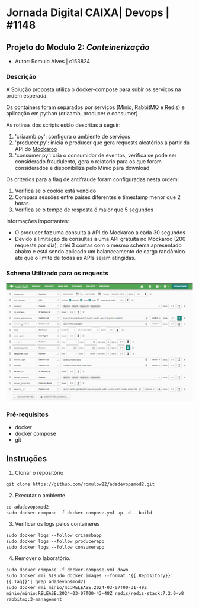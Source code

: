 # Jornada Digital CAIXA| Devops | #1148

## Projeto do Modulo 2: *Conteinerização*

- Autor: Romulo Alves | c153824

### Descrição

A Solução proposta utiliza o docker-compose para subir os serviços na ordem esperada.

Os containers foram separados por serviços (Minio, RabbitMQ e Redis) e aplicação em python (criaamb, producer e consumer)

As rotinas dos scripts estão descritas a seguir:

1. 'criaamb.py': configura o ambiente de serviços
2. 'producer.py': inicia o producer que gera requests aleatórios a partir da API do [Mockaroo](https://mockaroo.com/)
3. 'consumer.py': cria o consumidor de eventos, verifica se pode ser considerado fraudulento, gera o relatorio para os que foram considerados e disponibiliza pelo Minio para download

Os critérios para a flag de antifraude foram configuradas nesta ordem:

1. Verifica se o cookie está vencido
2. Compara sessões entre países diferentes e timestamp menor que 2 horas 
3. Verifica se o tempo de resposta é maior que 5 segundos

Informações importantes:

- O producer faz uma consulta a API do Mockaroo a cada 30 segundos
- Devido a limitação de consultas a uma API gratuita no Mockaroo (200 requests por dia), criei 3 contas com o mesmo schema apresentado abaixo e está sendo aplicado um balanceamento de carga randômico até que o limite de todas as APIs sejam atingidas.


### Schema Utilizado para os requests

![mockaroo-schema](images/mockaroo-schema.png?raw=true "mockaroo-schema")

### Pré-requisitos

- docker
- docker compose
- git

## Instruções

1. Clonar o repositório

```
git clone https://github.com/romulow22/adadevopsmod2.git
```

2. Executar o ambiente 

```
cd adadevopsmod2
sudo docker compose -f docker-compose.yml up -d --build
```  

3. Verificar os logs pelos containeres 
```
sudo docker logs --follow criaambapp
sudo docker logs --follow producerapp
sudo docker logs --follow consumerapp
```  

4. Remover o laboratório.  
```
sudo docker compose -f docker-compose.yml down
sudo docker rmi $(sudo docker images --format '{{.Repository}}:{{.Tag}}'| grep adadevopsmod2)
sudo docker rmi minio/mc:RELEASE.2024-03-07T00-31-49Z minio/minio:RELEASE.2024-03-07T00-43-48Z redis/redis-stack:7.2.0-v8 rabbitmq:3-management 
``` 